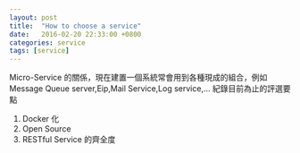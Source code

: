 ```yaml
---
layout: post
title:  "How to choose a service"
date:   2016-02-20 22:33:00 +0800
categories: service
tags: [service]
---
```


Micro-Service 的關係，現在建置一個系統常會用到各種現成的組合，例如Message Queue server,Eip,Mail Service,Log service,... 
紀錄目前為止的評選要點

1. Docker 化
2. Open Source 
3. RESTful Service 的齊全度

